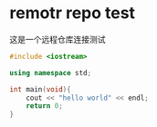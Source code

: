 

# remotr repo test
这是一个远程仓库连接测试

```c++
#include <iostream> 

using namespace std;

int main(void){
    cout << "hello world" << endl;
    return 0;
}
```

